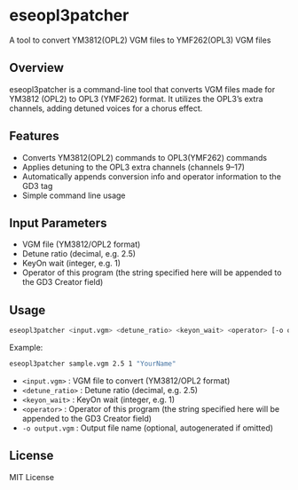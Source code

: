# eseopl3patcher

A tool to convert YM3812(OPL2) VGM files to YMF262(OPL3) VGM files

## Overview

eseopl3patcher is a command-line tool that converts VGM files made for YM3812 (OPL2) to OPL3 (YMF262) format. It utilizes the OPL3’s extra channels, adding detuned voices for a chorus effect.

## Features

- Converts YM3812(OPL2) commands to OPL3(YMF262) commands
- Applies detuning to the OPL3 extra channels (channels 9–17)
- Automatically appends conversion info and operator information to the GD3 tag
- Simple command line usage

## Input Parameters

- VGM file (YM3812/OPL2 format)
- Detune ratio (decimal, e.g. 2.5)
- KeyOn wait (integer, e.g. 1)
- Operator of this program (the string specified here will be appended to the GD3 Creator field)

## Usage

```sh
eseopl3patcher <input.vgm> <detune_ratio> <keyon_wait> <operator> [-o output.vgm]
```

Example:
```sh
eseopl3patcher sample.vgm 2.5 1 "YourName"
```

- `<input.vgm>` : VGM file to convert (YM3812/OPL2 format)
- `<detune_ratio>` : Detune ratio (decimal, e.g. 2.5)
- `<keyon_wait>` : KeyOn wait (integer, e.g. 1)
- `<operator>` : Operator of this program (the string specified here will be appended to the GD3 Creator field)
- `-o output.vgm` : Output file name (optional, autogenerated if omitted)

## License

MIT License